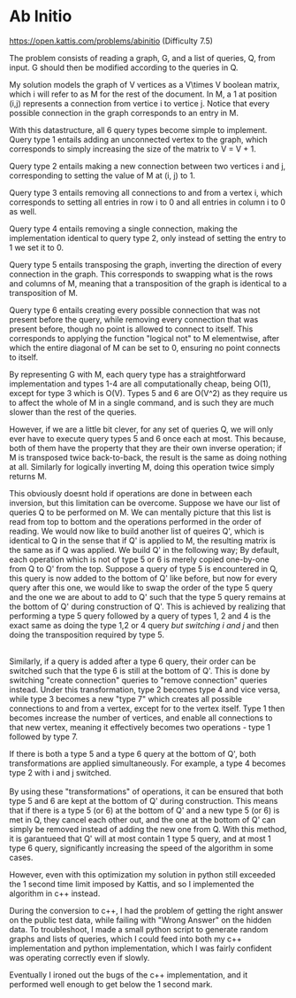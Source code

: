 # Ab Initio

https://open.kattis.com/problems/abinitio (Difficulty 7.5)

The problem consists of reading a graph, G, and a list of queries, Q, from input. G should then be modified according to the queries in Q.

My solution models the graph of V vertices as a V\times V boolean matrix, which i will refer to as M for the rest of the document. In M, a 1 at position (i,j) represents a connection from vertice i to vertice j. Notice that every possible connection in the graph corresponds to an entry in M.

With this datastructure, all 6 query types become simple to implement. Query type 1 entails adding an unconnected vertex to the graph, which corresponds to simply increasing the size of the matrix to V = V + 1.

Query type 2 entails making a new connection between two vertices i and j, corresponding to setting the value of M at (i, j) to 1.

Query type 3 entails removing all connections to and from a vertex i, which corresponds to setting all entries in row i to 0 and all entries in column i to 0 as well.

Query type 4 entails removing a single connection, making the implementation identical to query type 2, only instead of setting the entry to 1 we set it to 0.

Query type 5 entails transposing the graph, inverting the direction of every connection in the graph. This corresponds to swapping what is the rows and columns of M, meaning that a transposition of the graph is identical to a transposition of M.

Query type 6 entails creating every possible connection that was not present before the query, while removing every connection that was present before, though no point is allowed to connect to itself. This corresponds to applying the function "logical not" to M elementwise, after which the entire diagonal of M can be set to 0, ensuring no point connects to itself.

By representing G with M, each query type has a straightforward implementation and types 1-4 are all computationally cheap, being O(1), except for type 3 which is O(V). Types 5 and 6 are O(V^2) as they require us to affect the whole of M in a single command, and is such they are much slower than the rest of the queries.

However, if we are a little bit clever, for any set of queries Q, we will only ever have to execute query types 5 and 6 once each at most. This because, both of them have the property that they are their own inverse operation; if M is transposed twice back-to-back, the result is the same as doing nothing at all. Similarly for logically inverting M, doing this operation twice simply returns M. 


This obviously doesnt hold if operations are done in between each inversion, but this limitation can be overcome. Suppose we have our list of queries Q to be performed on M. We can mentally picture that this list is read from top to bottom and the operations performed in the order of reading. We would now like to build another list of queires Q', which is identical to Q in the sense that if Q' is applied to M, the resulting matrix is the same as if Q was applied. We build Q' in the following way; By default, each operation which is not of type 5 or 6 is merely copied one-by-one from Q to Q' from the top. Suppose a query of type 5 is encountered in Q, this query is now added to the bottom of Q' like before, but now for every query after this one, we would like to swap the order of the type 5 query and the one we are about to add to Q' such that the type 5 query remains at the bottom of Q' during construction of Q'. This is achieved by realizing that performing a type 5 query followed by a query of types 1, 2 and 4 is the exact same as doing the type 1,2 or 4 query *but switching i and j* and then doing the transposition required by type 5.
<br><br>

Similarly, if a query is added after a type 6 query, their order can be switched such that the type 6 is still at the bottom of Q'. This is done by switching "create connection" queries to "remove connection" queries instead. Under this transformation, type 2 becomes type 4 and vice versa, while type 3 becomes a new "type 7" which creates all possible connections to and from a vertex, except for to the vertex itself. Type 1 then becomes increase the number of vertices, and enable all connections to that new vertex, meaning it effectively becomes two operations - type 1 followed by type 7.

If there is both a type 5 and a type 6 query at the bottom of Q', both transformations are applied simultaneously. For example, a type 4 becomes type 2 with i and j switched.
<br><br>
By using these "transformations" of operations, it can be ensured that both type 5 and 6 are kept at the bottom of Q' during construction. This means that if there is a type 5 (or 6) at the bottom of Q' and a new type 5 (or 6) is met in Q, they cancel each other out, and the one at the bottom of Q' can simply be removed instead of adding the new one from Q. With this method, it is garantueed that Q' will at most contain 1 type 5 query, and at most 1 type 6 query, significantly increasing the speed of the algorithm in some cases.

However, even with this optimization my solution in python still exceeded the 1 second time limit imposed by Kattis, and so I implemented the algorithm in c++ instead.

During the conversion to c++, I had the problem of getting the right answer on the public test data, while failing with "Wrong Answer" on the hidden data. To troubleshoot, I made a small python script to generate random graphs and lists of queries, which I could feed into both my c++ implementation and python implementation, which I was fairly confident was operating correctly even if slowly.

Eventually I ironed out the bugs of the c++ implementation, and it performed well enough to get below the 1 second mark.
